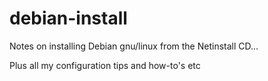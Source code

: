 # debian-install
Notes on installing Debian gnu/linux from the Netinstall CD...

Plus all my configuration tips and how-to's etc
